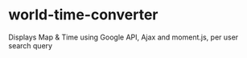 # world-time-converter
Displays Map &amp; Time using Google API, Ajax and moment.js, per user search query
